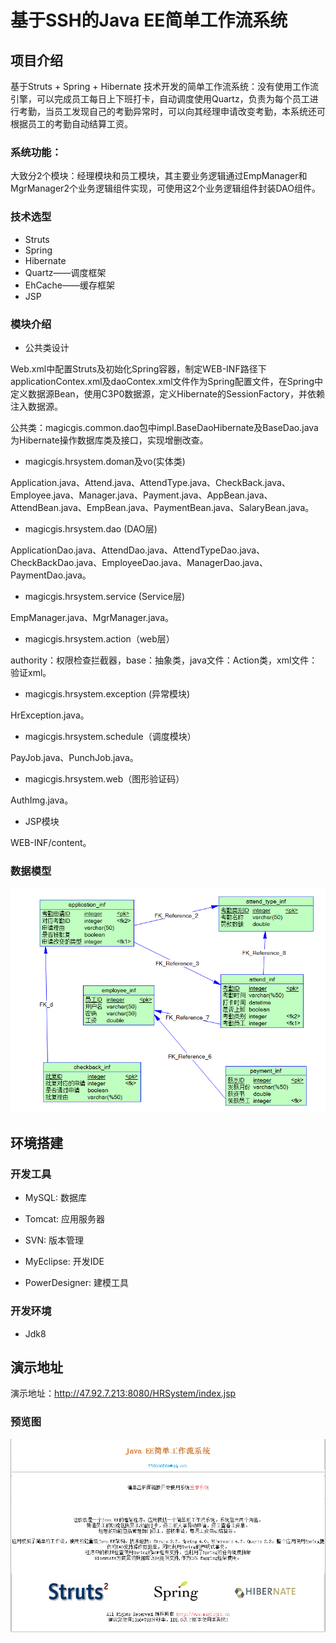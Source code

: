 # 基于SSH的Java EE简单工作流系统

## 项目介绍

基于Struts + Spring + Hibernate 技术开发的简单工作流系统：没有使用工作流引擎，可以完成员工每日上下班打卡，自动调度使用Quartz，负责为每个员工进行考勤，当员工发现自己的考勤异常时，可以向其经理申请改变考勤，本系统还可根据员工的考勤自动结算工资。

### 系统功能：

大致分2个模块：经理模块和员工模块，其主要业务逻辑通过EmpManager和MgrManager2个业务逻辑组件实现，可使用这2个业务逻辑组件封装DAO组件。

### 技术选型

* Struts
* Spring 
* Hibernate
* Quartz——调度框架
* EhCache——缓存框架
* JSP

### 模块介绍

* 公共类设计

Web.xml中配置Struts及初始化Spring容器，制定WEB-INF路径下applicationContex.xml及daoContex.xml文件作为Spring配置文件，在Spring中定义数据源Bean，使用C3P0数据源，定义Hibernate的SessionFactory，并依赖注入数据源。

公共类：magicgis.common.dao包中impl.BaseDaoHibernate及BaseDao.java为Hibernate操作数据库类及接口，实现增删改查。

* magicgis.hrsystem.doman及vo(实体类)

Application.java、Attend.java、AttendType.java、CheckBack.java、Employee.java、Manager.java、Payment.java、AppBean.java、AttendBean.java、EmpBean.java、PaymentBean.java、SalaryBean.java。

* magicgis.hrsystem.dao (DAO层)

ApplicationDao.java、AttendDao.java、AttendTypeDao.java、CheckBackDao.java、EmployeeDao.java、ManagerDao.java、PaymentDao.java。

* magicgis.hrsystem.service (Service层)

EmpManager.java、MgrManager.java。

* magicgis.hrsystem.action（web层）

authority：权限检查拦截器，base：抽象类，java文件：Action类，xml文件：验证xml。

* magicgis.hrsystem.exception (异常模块)

HrException.java。

* magicgis.hrsystem.schedule（调度模块）

PayJob.java、PunchJob.java。

* magicgis.hrsystem.web（图形验证码）

AuthImg.java。

* JSP模块

WEB-INF/content。

### 数据模型

![数据模型](/documents/data-model.png)

## 环境搭建

### 开发工具

* MySQL: 数据库

* Tomcat: 应用服务器

* SVN: 版本管理

* MyEclipse: 开发IDE

* PowerDesigner: 建模工具

### 开发环境

* Jdk8

## 演示地址

演示地址：http://47.92.7.213:8080/HRSystem/index.jsp

### 预览图

![预览图](/documents/preview.png)
